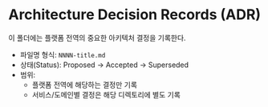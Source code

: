 # Architecture Decision Records (ADR)

이 폴더에는 플랫폼 전역의 중요한 아키텍처 결정을 기록한다.

- 파일명 형식: `NNNN-title.md`
- 상태(Status): Proposed → Accepted → Superseded
- 범위:
  - 플랫폼 전역에 해당하는 결정만 기록
  - 서비스/도메인별 결정은 해당 디렉토리에 별도 기록